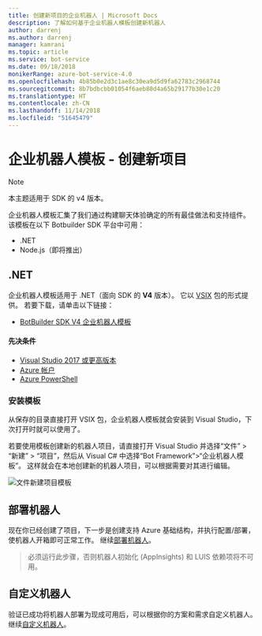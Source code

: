 ```yaml
---
title: 创建新项目的企业机器人 | Microsoft Docs
description: 了解如何基于企业机器人模板创建新机器人
author: darrenj
ms.author: darrenj
manager: kamrani
ms.topic: article
ms.service: bot-service
ms.date: 09/18/2018
monikerRange: azure-bot-service-4.0
ms.openlocfilehash: 4b85b0e2d3c1ae8c30ea9d5d9fa62783c2968744
ms.sourcegitcommit: 8b7bdbcbb01054f6aeb80d4a65b29177b30e1c20
ms.translationtype: HT
ms.contentlocale: zh-CN
ms.lasthandoff: 11/14/2018
ms.locfileid: "51645479"
---
```

# <a name="enterprise-bot-template---creating-a-new-project"></a>企业机器人模板 - 创建新项目

> [!NOTE]
> 本主题适用于 SDK 的 v4 版本。 

企业机器人模板汇集了我们通过构建聊天体验确定的所有最佳做法和支持组件。 该模板在以下 Botbuilder SDK 平台中可用：

- .NET
- Node.js（即将推出）

## <a name="net"></a>.NET

企业机器人模板适用于 .NET（面向 SDK 的 **V4** 版本）。 它以 [VSIX](https://docs.microsoft.com/en-us/visualstudio/extensibility/anatomy-of-a-vsix-package) 包的形式提供。 若要下载，请单击以下链接：

- [BotBuilder SDK V4 企业机器人模板](https://aka.ms/GetEnterpriseBotTemplate)

#### <a name="prerequisites"></a>先决条件

- [Visual Studio 2017 或更高版本](https://www.visualstudio.com/downloads/)
- [Azure 帐户](https://azure.microsoft.com/en-us/free/)
- [Azure PowerShell](https://docs.microsoft.com/en-us/powershell/azure/overview?view=azurermps-6.8.1)

### <a name="install-the-template"></a>安装模板

从保存的目录直接打开 VSIX 包，企业机器人模板就会安装到 Visual Studio，下次打开时就可以使用了。

若要使用模板创建新的机器人项目，请直接打开 Visual Studio 并选择“文件” > “新建” > “项目”，然后从 Visual C# 中选择“Bot Framework”>“企业机器人模板”。 这样就会在本地创建新的机器人项目，可以根据需要对其进行编辑。 

![文件新建项目模板](media/enterprise-template/EnterpriseBot-NewProject.png)

## <a name="deploy-your-bot"></a>部署机器人

现在你已经创建了项目，下一步是创建支持 Azure 基础结构，并执行配置/部署，使机器人开箱即可正常工作。 继续[部署机器人](bot-builder-enterprise-template-deployment.md)。

> 必须运行此步骤，否则机器人初始化 (AppInsights) 和 LUIS 依赖项将不可用。
## <a name="customize-your-bot"></a>自定义机器人

验证已成功将机器人部署为现成可用后，可以根据你的方案和需求自定义机器人。 继续[自定义机器人](bot-builder-enterprise-template-customize.md)。
